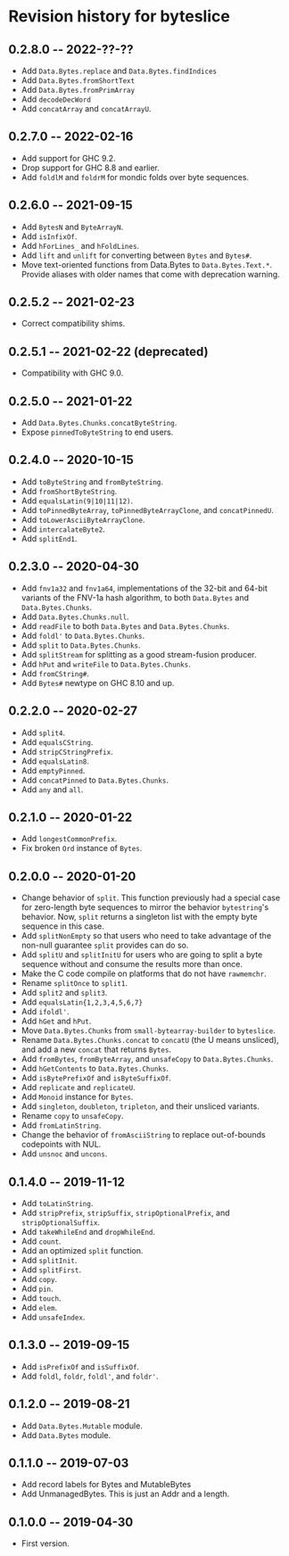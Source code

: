 # Revision history for byteslice

## 0.2.8.0 -- 2022-??-??

* Add `Data.Bytes.replace` and `Data.Bytes.findIndices`
* Add `Data.Bytes.fromShortText`
* Add `Data.Bytes.fromPrimArray`
* Add `decodeDecWord`
* Add `concatArray` and `concatArrayU`.

## 0.2.7.0 -- 2022-02-16

* Add support for GHC 9.2.
* Drop support for GHC 8.8 and earlier.
* Add `foldlM` and `foldrM` for mondic folds over byte sequences.

## 0.2.6.0 -- 2021-09-15

* Add `BytesN` and `ByteArrayN`.
* Add `isInfixOf`.
* Add `hForLines_` and `hFoldLines`.
* Add `lift` and `unlift` for converting between `Bytes` and `Bytes#`.
* Move text-oriented functions from Data.Bytes to `Data.Bytes.Text.*`.
  Provide aliases with older names that come with deprecation warning.

## 0.2.5.2 -- 2021-02-23

* Correct compatibility shims.

## 0.2.5.1 -- 2021-02-22 (deprecated)

* Compatibility with GHC 9.0.

## 0.2.5.0 -- 2021-01-22

* Add `Data.Bytes.Chunks.concatByteString`.
* Expose `pinnedToByteString` to end users. 

## 0.2.4.0 -- 2020-10-15

* Add `toByteString` and `fromByteString`.
* Add `fromShortByteString`.
* Add `equalsLatin(9|10|11|12)`.
* Add `toPinnedByteArray`, `toPinnedByteArrayClone`, and `concatPinnedU`.
* Add `toLowerAsciiByteArrayClone`.
* Add `intercalateByte2`.
* Add `splitEnd1`.

## 0.2.3.0 -- 2020-04-30

* Add `fnv1a32` and `fnv1a64`, implementations of the 32-bit and
  64-bit variants of the FNV-1a hash algorithm, to both `Data.Bytes`
  and `Data.Bytes.Chunks`.
* Add `Data.Bytes.Chunks.null`.
* Add `readFile` to both `Data.Bytes` and `Data.Bytes.Chunks`.
* Add `foldl'` to `Data.Bytes.Chunks`.
* Add `split` to `Data.Bytes.Chunks`.
* Add `splitStream` for splitting as a good stream-fusion producer.
* Add `hPut` and `writeFile` to `Data.Bytes.Chunks`.
* Add `fromCString#`.
* Add `Bytes#` newtype on GHC 8.10 and up.

## 0.2.2.0 -- 2020-02-27

* Add `split4`.
* Add `equalsCString`.
* Add `stripCStringPrefix`.
* Add `equalsLatin8`.
* Add `emptyPinned`.
* Add `concatPinned` to `Data.Bytes.Chunks`.
* Add `any` and `all`.

## 0.2.1.0 -- 2020-01-22

* Add `longestCommonPrefix`.
* Fix broken `Ord` instance of `Bytes`.

## 0.2.0.0 -- 2020-01-20

* Change behavior of `split`. This function previously had a special case
  for zero-length byte sequences to mirror the behavior `bytestring`'s
  behavior. Now, `split` returns a singleton list with the empty byte
  sequence in this case.
* Add `splitNonEmpty` so that users who need to take advantage of the
  non-null guarantee `split` provides can do so.
* Add `splitU` and `splitInitU` for users who are going to split a
  byte sequence without and consume the results more than once.
* Make the C code compile on platforms that do not have `rawmemchr`.
* Rename `splitOnce` to `split1`.
* Add `split2` and `split3`.
* Add `equalsLatin{1,2,3,4,5,6,7}`
* Add `ifoldl'`.
* Add `hGet` and `hPut`.
* Move `Data.Bytes.Chunks` from `small-bytearray-builder` to `byteslice`.
* Rename `Data.Bytes.Chunks.concat` to `concatU` (the U means unsliced),
  and add a new `concat` that returns `Bytes`.
* Add `fromBytes`, `fromByteArray`, and `unsafeCopy` to `Data.Bytes.Chunks`.
* Add `hGetContents` to `Data.Bytes.Chunks`.
* Add `isBytePrefixOf` and `isByteSuffixOf`.
* Add `replicate` and `replicateU`.
* Add `Monoid` instance for `Bytes`.
* Add `singleton`, `doubleton`, `tripleton`, and their unsliced variants.
* Rename `copy` to `unsafeCopy`.
* Add `fromLatinString`.
* Change the behavior of `fromAsciiString` to replace out-of-bounds codepoints
  with NUL.
* Add `unsnoc` and `uncons`.

## 0.1.4.0 -- 2019-11-12

* Add `toLatinString`.
* Add `stripPrefix`, `stripSuffix`, `stripOptionalPrefix`, and
  `stripOptionalSuffix`.
* Add `takeWhileEnd` and `dropWhileEnd`.
* Add `count`.
* Add an optimized `split` function.
* Add `splitInit`.
* Add `splitFirst`.
* Add `copy`.
* Add `pin`.
* Add `touch`.
* Add `elem`.
* Add `unsafeIndex`.

## 0.1.3.0 -- 2019-09-15

* Add `isPrefixOf` and `isSuffixOf`.
* Add `foldl`, `foldr`, `foldl'`, and `foldr'`.

## 0.1.2.0 -- 2019-08-21

* Add `Data.Bytes.Mutable` module.
* Add `Data.Bytes` module.

## 0.1.1.0 -- 2019-07-03

* Add record labels for Bytes and MutableBytes
* Add UnmanagedBytes. This is just an Addr and a length.

## 0.1.0.0 -- 2019-04-30

* First version.
